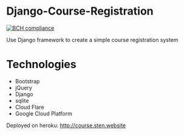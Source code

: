 # Django-Course-Registration
[![BCH compliance](https://bettercodehub.com/edge/badge/stenliao/Django-Course-Registration?branch=master)](https://bettercodehub.com/)

Use Django framework to create a simple course registration system

# Technologies
* Bootstrap 
* jQuery 
* Django 
* sqlite 
* Cloud Flare
* Google Cloud Platform

Deployed on heroku:
http://course.sten.website
